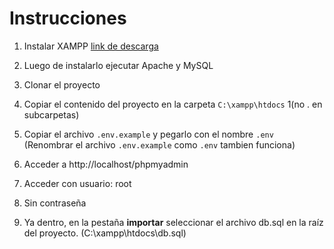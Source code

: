 # Instrucciones

1. Instalar XAMPP [link de descarga](https://www.apachefriends.org/download.html)

1. Luego de instalarlo ejecutar Apache y MySQL

1. Clonar el proyecto

1. Copiar el contenido del proyecto en la carpeta `C:\xampp\htdocs` 1(no . en subcarpetas)

1. Copiar el archivo `.env.example` y pegarlo con el nombre `.env` (Renombrar el archivo `.env.example` como `.env` tambien funciona)

1. Acceder a http://localhost/phpmyadmin

1. Acceder con usuario: root

1. Sin contraseña

1. Ya dentro, en la pestaña **importar** seleccionar el archivo db.sql en la raíz del proyecto. (C:\xampp\htdocs\db.sql)
